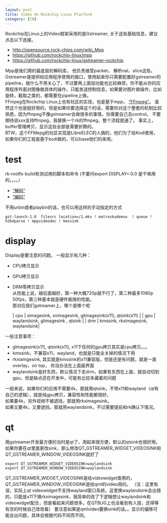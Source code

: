 ```yaml
---
layout: post
title: Video On Rockchip Linux Platform
category: [CN]
---
```


Rockchip在Linux上的Video框架采用的是Gstreamer, 关于这些基础信息，建议点击以下连接。
* http://opensource.rock-chips.com/wiki_Mpp  
* https://github.com/rockchip-linux/mpp  
* https://github.com/rockchip-linux/gstreamer-rockchip

Mpp是我们用的最底层的解码库， 他负责接受packet， 解析nal，slice这些。  
Gstreamer是提供给应用程序使用的接口，使用起来你只需要配置好gstreamer的pipeline，就什么不用关心了，不过要再上面加功能也比较麻烦，你不能从你的应用程序外面对图像做具体的操作，只能发送控制信息，如果要对图片做操作，比如旋转，截取之类的，都需要在pipeline上做。  
FFmpeg在Rockchip Linux上也有社区的实现，也是基于mpp， [“FFmpeg”](https://github.com/LongChair/FFmpeg )。
虽然这个也是挺好用的，但是如果你要选择这个的话，需要你对这个整套的机制比较熟悉，因为ffmpeg不像gstreamer会做很多的事情，你需要自己去control。
不要期待说xxx支持ffmpeg，我替换一个rk的ffmpeg，整个流程就通了。 事实上，buffer管理拷贝，显示这些全部是需要折腾的。  
BTW，这个FFMepg的社区实现是LibreELEC的人搞的，他们为了给Kodi使用，如果你们的工程是基于kodi做的，可以base他们的来用。


# test
rk-rootfs-build有测试用的脚本和命令 (不要问export DISPLAY=:0.0 是干嘛用的。。。。）

* [“解码”](https://github.com/rockchip-linux/rk-rootfs-build/blob/master/overlay-debug/usr/local/bin/test_dec-gst.sh  )
* [“编码”](https://github.com/rockchip-linux/rk-rootfs-build/blob/master/overlay-debug/usr/local/bin/test_enc.sh  )

不用urbin或者playbin的话，也可以用这样的手动指定的方式

    gst-launch-1.0  filesrc location=/1.mkv ! matroskademux  ! queue !  h264parse ! mppvideodec ! kmssink

# display

Display是要注意的问题。
一般显示有几种：
* CPU拷贝显示
* GPU拷贝显示
* DRM零拷贝显示  
从性能上说，越后面越好，第一种大概720p就不行了，第二种最多1080p 50fps，第三种基本就是硬件极限的性能。  
那对应我们gstreamer上，哪个是哪个呢

    | cpu | ximagesink, xvimagesink, glimagesink(x11), qtsink(x11) | 
    | gpu | waylandsink, glimagesink , qtsink | 
    | drm | kmssink, rkximagesink, waylandsink| 



一些注意事项：
* glmagesink(x11), qtsink(x11), x11下任何的gpu拷贝其实是cpu拷贝。。。
* kmssink，不兼容x11，wayland，也就是只能全关掉的情况下用
* rkxiamgesink, 其实就是kmssink的x11兼容版，但是还是有问题，就是一直overlay，on top， 你没办法在上面画界面
* waylandsink是好东西，默认情况下走drm，如果有东西在上面，就自动切到gpu，但是缺点还在开发中，可能有比较多藏着的问题

一般来说，如果你们的应用不需要4k，那就用qtsink，不带x11和wayland（qt有自己的逻辑），就是纯gpu拷贝，兼容性和性能都很好。  
如果要4k，另外视频不被遮挡，那就用rkximagesink。  
如果又要4k，又要遮挡，那就用waylandsink，不过需要提前和rk确认下情况。   

# qt

用gstreamer开发最方便的当时是qt了，用起来很方便，默认的qtsink也很好用。
如果你要在qt里面更改sink，那么修改QT_GSTREAMER_WIDGET_VIDEOSINK和QT_GSTREAMER_WINDOW_VIDEOSINK就好了

    export QT_GSTREAMER_WIDGET_VIDEOSINK=waylandsink
    export QT_GSTREAMER_WINDOW_VIDEOSINK=waylandsink

QT_GSTREAMER_WIDGET_VIDEOSINK是给videowidget类用的，QT_GSTREAMER_WINDOW_VIDEOSINK是给qml的video用的。
（注：这里有误，实际上qt videowidget不支持wayland窗口系统，这里换waylandsink会出错的，只能是x11下换rkximagesink，我简单的改了下逻辑想让waylandsink和videowidget配合，但是看起来问题很多。在QTBUG上也没看到有人提，还得等有空的时候自己改改看）
要注意如果是qmlvideo要换sink的话。。显示的偏移可能会出问题，具体会根据代码不同而不同。
